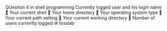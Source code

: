 QUestion 4 in shell programming
  Currently logged user and his login name 
  Your current shell 
  Your home directory 
  Your operating system type 
  Your current path setting 
  Your current working directory 
  Number of users currently logged i# fosslab
